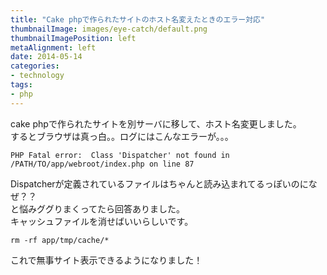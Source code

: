 ```yaml
---
title: "Cake phpで作られたサイトのホスト名変えたときのエラー対応"
thumbnailImage: images/eye-catch/default.png
thumbnailImagePosition: left
metaAlignment: left
date: 2014-05-14
categories:
- technology
tags:
- php
---
```


cake phpで作られたサイトを別サーバに移して、ホスト名変更しました。  
するとブラウザは真っ白。。ログにはこんなエラーが。。。

```
PHP Fatal error:  Class 'Dispatcher' not found in /PATH/TO/app/webroot/index.php on line 87
```

<!--more-->

Dispatcherが定義されているファイルはちゃんと読み込まれてるっぽいのになぜ？？  
と悩みググりまくってたら回答ありました。  
キャッシュファイルを消せばいいらしいです。

```
rm -rf app/tmp/cache/*
```

これで無事サイト表示できるようになりました！
